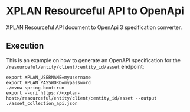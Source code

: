 # XPLAN Resourceful API to OpenApi

XPLAN Resourceful API document to OpenApi 3 specification converter.

## Execution

This is an example on how to generate an OpenAPI specification for the `/resourceful/entity/client/:entity_id/asset` endpoint:

```shell
export XPLAN_USERNAME=myusername
export XPLAN_PASSWORD=mypassword
./mvnw spring-boot:run
export --uri https://<xplan-host>/resourceful/entity/client/:entity_id/asset --output ./asset_collection_api.json
```
